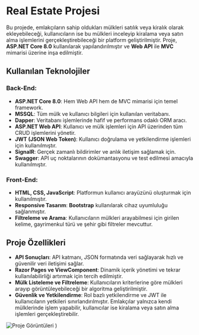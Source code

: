 # Real Estate Projesi

Bu projede, emlakçıların sahip oldukları mülkleri satılık veya kiralık olarak ekleyebileceği, kullanıcıların ise bu mülkleri inceleyip kiralama veya satın alma işlemlerini gerçekleştirebileceği bir platform geliştirilmiştir. Proje, **ASP.NET Core 8.0** kullanılarak yapılandırılmıştır ve **Web API** ile **MVC** mimarisi üzerine inşa edilmiştir.

## Kullanılan Teknolojiler

### Back-End:
- **ASP.NET Core 8.0**: Hem Web API hem de MVC mimarisi için temel framework.
- **MSSQL**: Tüm mülk ve kullanıcı bilgileri için kullanılan veritabanı.
- **Dapper**: Veritabanı işlemlerinde hafif ve performans odaklı ORM aracı.
- **ASP.NET Web API**: Kullanıcı ve mülk işlemleri için API üzerinden tüm CRUD işlemlerini yönetir.
- **JWT (JSON Web Token)**: Kullanıcı doğrulama ve yetkilendirme işlemleri için kullanılmıştır.
- **SignalR**: Gerçek zamanlı bildirimler ve anlık iletişim sağlamak için.
- **Swagger**: API uç noktalarının dokümantasyonu ve test edilmesi amacıyla kullanılmıştır.

### Front-End:
- **HTML, CSS, JavaScript**: Platformun kullanıcı arayüzünü oluşturmak için kullanılmıştır.
- **Responsive Tasarım**: **Bootstrap** kullanılarak cihaz uyumluluğu sağlanmıştır.
- **Filtreleme ve Arama**: Kullanıcıların mülkleri arayabilmesi için girilen kelime, gayrimenkul türü ve şehir gibi filtreler mevcuttur.

## Proje Özellikleri
- **API Sonuçları**: API katmanı, JSON formatında veri sağlayarak hızlı ve güvenilir veri iletişimi sağlar.
- **Razor Pages ve ViewComponent**: Dinamik içerik yönetimi ve tekrar kullanılabilirliği artırmak için tercih edilmiştir.
- **Mülk Listeleme ve Filtreleme**: Kullanıcıların kriterlerine göre mülkleri arayıp görüntüleyebileceği bir algoritma geliştirilmiştir.
- **Güvenlik ve Yetkilendirme**: Rol bazlı yetkilendirme ve JWT ile kullanıcıların yetkileri sınırlandırılmıştır. Emlakçılar yalnızca kendi mülklerinde işlem yapabilir, kullanıcılar ise kiralama veya satın alma işlemleri gerçekleştirebilir.

![Proje Görüntüleri](https://github.com/kullanici-adi/proje-adi/blob/main/images/your-gif.gif)
)


